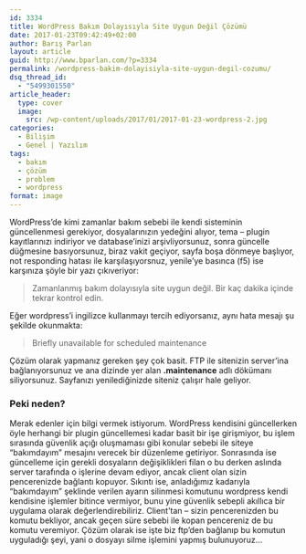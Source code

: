 ```yaml
---
id: 3334
title: WordPress Bakım Dolayısıyla Site Uygun Değil Çözümü
date: 2017-01-23T09:42:49+02:00
author: Barış Parlan
layout: article
guid: http://www.bparlan.com/?p=3334
permalink: /wordpress-bakim-dolayisiyla-site-uygun-degil-cozumu/
dsq_thread_id:
  - "5499301550"
article_header:
  type: cover
  image:
    src: /wp-content/uploads/2017/01/2017-01-23-wordpress-2.jpg
categories:
  - Bilişim
  - Genel | Yazılım
tags:
  - bakım
  - çözüm
  - problem
  - wordpress
format: image
---
```


WordPress&#8217;de kimi zamanlar bakım sebebi ile kendi sisteminin güncellenmesi gerekiyor, dosyalarınızın yedeğini alıyor, tema &#8211; plugin kayıtlarınızı indiriyor ve database&#8217;inizi arşivliyorsunuz, sonra güncelle düğmesine basıyorsunuz, biraz vakit geçiyor, sayfa boşa dönmeye başlıyor, not responding hatası ile karşılaşıyorsnuz, yenile&#8217;ye basınca (f5) ise karşınıza şöyle bir yazı çıkıveriyor:

> Zamanlanmış bakım dolayısıyla site uygun değil. Bir kaç dakika içinde tekrar kontrol edin.

Eğer wordpress&#8217;i ingilizce kullanmayı tercih ediyorsanız, aynı hata mesajı şu şekilde okunmakta:

> <span class="st">Briefly unavailable for scheduled maintenance</span>

Çözüm olarak yapmanız gereken şey çok basit. FTP ile sitenizin server&#8217;ina bağlanıyorsunuz ve ana dizinde yer alan **.maintenance** adlı dökümanı siliyorsunuz. Sayfanızı yenilediğinizde siteniz çalışır hale geliyor.

### Peki neden?

Merak edenler için bilgi vermek istiyorum. WordPress kendisini güncellerken öyle herhangi bir plugin güncellemesi kadar basit bir işe girişmiyor, bu işlem sırasında güvenlik açığı oluşmaması gibi konular sebebi ile siteye &#8220;bakımdayım&#8221; mesajını verecek bir düzenleme getiriyor. Sonrasında ise güncelleme için gerekli dosyaların değişiklikleri filan o bu derken aslında server tarafında o işlerine devam ediyor, ancak client olan sizin pencerenizde bağlantı kopuyor. Sıkıntı ise, anladığımız kadarıyla &#8220;bakımdayım&#8221; şeklinde verilen ayarın silinmesi komutunu wordpress kendi kendisine işlemler bitince vermiyor, bunu yine güvenlik sebepli akıllıca bir uygulama olarak değerlendirebiliriz. Client&#8217;tan &#8211; sizin pencerenizden bu komutu bekliyor, ancak geçen süre sebebi ile kopan pencereniz de bu komutu veremiyor. Çözüm olarak ise işte biz ftp&#8217;den bağlanıp bu komutun uyguladığı şeyi, yani o dosyayı silme işlemini yapmış bulunuyoruz&#8230;
